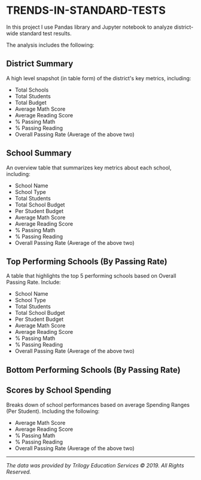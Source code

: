 # TRENDS-IN-STANDARD-TESTS

In this project I use Pandas library and Jupyter notebook to analyze district-wide standard test results.

The analysis includes the following:

## District Summary

A high level snapshot (in table form) of the district's key metrics, including:

- Total Schools
- Total Students
- Total Budget
- Average Math Score
- Average Reading Score
- % Passing Math
- % Passing Reading
- Overall Passing Rate (Average of the above two)

## School Summary

An overview table that summarizes key metrics about each school, including:

- School Name
- School Type
- Total Students
- Total School Budget
- Per Student Budget
- Average Math Score
- Average Reading Score
- % Passing Math
- % Passing Reading
- Overall Passing Rate (Average of the above two)

## Top Performing Schools (By Passing Rate)

A table that highlights the top 5 performing schools based on Overall Passing Rate. Include:

- School Name
- School Type
- Total Students
- Total School Budget
- Per Student Budget
- Average Math Score
- Average Reading Score
- % Passing Math
- % Passing Reading
- Overall Passing Rate (Average of the above two)

## Bottom Performing Schools (By Passing Rate)

## Scores by School Spending

Breaks down of school performances based on average Spending Ranges (Per Student).  Including the following:

- Average Math Score
- Average Reading Score
- % Passing Math
- % Passing Reading
- Overall Passing Rate (Average of the above two)

----------
*The data was provided by Trilogy Education Services © 2019. All Rights Reserved.*